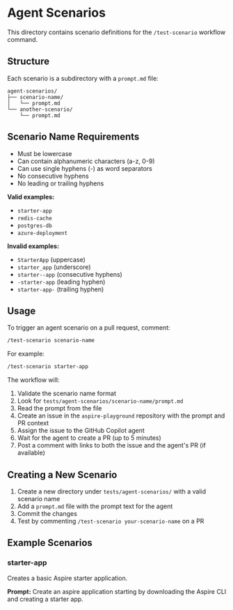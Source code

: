# Agent Scenarios

This directory contains scenario definitions for the `/test-scenario` workflow command.

## Structure

Each scenario is a subdirectory with a `prompt.md` file:

```text
agent-scenarios/
├── scenario-name/
│   └── prompt.md
└── another-scenario/
    └── prompt.md
```

## Scenario Name Requirements

- Must be lowercase
- Can contain alphanumeric characters (a-z, 0-9)
- Can use single hyphens (-) as word separators
- No consecutive hyphens
- No leading or trailing hyphens

**Valid examples:**
- `starter-app`
- `redis-cache`
- `postgres-db`
- `azure-deployment`

**Invalid examples:**
- `StarterApp` (uppercase)
- `starter_app` (underscore)
- `starter--app` (consecutive hyphens)
- `-starter-app` (leading hyphen)
- `starter-app-` (trailing hyphen)

## Usage

To trigger an agent scenario on a pull request, comment:

```bash
/test-scenario scenario-name
```

For example:

```bash
/test-scenario starter-app
```

The workflow will:
1. Validate the scenario name format
2. Look for `tests/agent-scenarios/scenario-name/prompt.md`
3. Read the prompt from the file
4. Create an issue in the `aspire-playground` repository with the prompt and PR context
5. Assign the issue to the GitHub Copilot agent
6. Wait for the agent to create a PR (up to 5 minutes)
7. Post a comment with links to both the issue and the agent's PR (if available)

## Creating a New Scenario

1. Create a new directory under `tests/agent-scenarios/` with a valid scenario name
2. Add a `prompt.md` file with the prompt text for the agent
3. Commit the changes
4. Test by commenting `/test-scenario your-scenario-name` on a PR

## Example Scenarios

### starter-app

Creates a basic Aspire starter application.

**Prompt:** Create an aspire application starting by downloading the Aspire CLI and creating a starter app.
